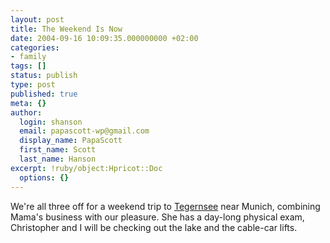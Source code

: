 ```yaml
---
layout: post
title: The Weekend Is Now
date: 2004-09-16 10:09:35.000000000 +02:00
categories:
- family
tags: []
status: publish
type: post
published: true
meta: {}
author:
  login: shanson
  email: papascott-wp@gmail.com
  display_name: PapaScott
  first_name: Scott
  last_name: Hanson
excerpt: !ruby/object:Hpricot::Doc
  options: {}
---
```

<p>We're all three off for a weekend trip to <a href="http://www.bad-wiessee.de/" title="Bad Wiessee am Tegernsee">Tegernsee</a> near Munich, combining Mama's business with our pleasure. She has a day-long physical exam, Christopher and I will be checking out the lake and the cable-car lifts.</p>
